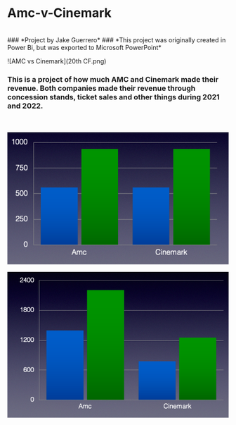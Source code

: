 # Amc-v-Cinemark
<br/>
### *Project by Jake Guerrero*
### *This project was originally created in Power Bi, but was exported to Microsoft PowerPoint*
<br/>

![AMC vs Cinemark](20th CF.png)

### This is a project of how much AMC and Cinemark made their revenue. Both companies made their revenue through concession stands, ticket sales and other things during 2021 and 2022.

<br/>
<br/>

<img src="Admissions.png"  width="622" height="300">




![Concession Sales](Concessions.png)
